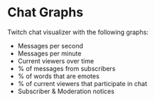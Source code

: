 # Chat Graphs

Twitch chat visualizer with the following graphs:

- Messages per second
- Messages per minute
- Current viewers over time
- % of messages from subscribers
- % of words that are emotes
- % of current viewers that participate in chat
- Subscriber & Moderation notices
